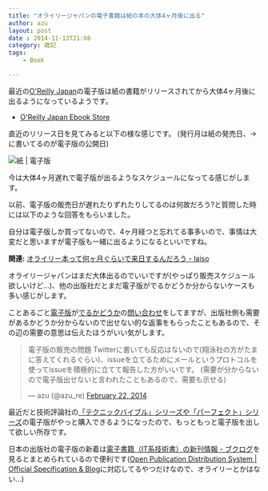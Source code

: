 ```yaml
---
title: "オライリージャパンの電子書籍は紙の本の大体4ヶ月後に出る"
author: azu
layout: post
date : 2014-11-13T21:08
category: 雑記
tags:
    - Book

---
```


最近の[O&#39;Reilly Japan](https://www.oreilly.co.jp/index.shtml "O&#39;Reilly Japan - Home")の電子版は紙の書籍がリリースされてから大体4ヶ月後に出るようになっているようです。

- [O&#39;Reilly Japan Ebook Store](https://www.oreilly.co.jp/ebook/ "O&#39;Reilly Japan Ebook Store")

直近のリリース日を見てみると以下の様な感じです。
(発行月は紙の発売日、→に書いてるのが電子版の公開日)

![紙 | 電子版](http://efcl.info/wp-content/uploads/2014/11/2014-11-13_21-10-24.jpg)

今は大体4ヶ月遅れで電子版が出るようなスケジュールになってる感じがします。

以前、電子版の販売日が遅れたりずれたりしてるのは何故だろう?と質問した時には以下のような回答をもらいました。

<script src="https://gist.github.com/azu/9202620.js"></script>

自分は電子版しか買ってないので、4ヶ月経つと忘れてる事多いので、事情は大変だと思いますが電子版も一緒に出るようになるといいですね。

**関連:** [オライリー本って何ヶ月ぐらいで来日するんだろう - laiso](http://laiso.hatenablog.com/entry/2013/11/27/%E3%82%AA%E3%83%A9%E3%82%A4%E3%83%AA%E3%83%BC%E6%9C%AC%E3%81%A3%E3%81%A6%E4%BD%95%E3%83%B6%E6%9C%88%E3%81%90%E3%82%89%E3%81%84%E3%81%A7%E6%9D%A5%E6%97%A5%E3%81%99%E3%82%8B%E3%82%93%E3%81%A0%E3%82%8D "オライリー本って何ヶ月ぐらいで来日するんだろう - laiso")

オライリージャパンはまだ大体出るのでいいですが(やっぱり販売スケジュール欲しいけど…)、他の出版社だとまだ電子版がでるかどうか分からないケースも多い感じがします。

ことあるごと[電子版](https://twitter.com/azu_re/status/382055902171254784)が[でるかどうか](https://twitter.com/azu_re/status/322711955909537792)の[問い合わせ](https://twitter.com/azu_re/status/437150957973950464)をしてますが、出版社側も需要があるかどうか分からないので出せない的な返事をもらったこともあるので、その辺の需要の意思は伝えたほうがいい気がします。

<blockquote class="twitter-tweet" lang="en"><p>電子版の販売の問題 Twitterに書いても反応はないので(翔泳社の方がたまに答えてくれるぐらい)、issueを立てるためにメールというプロトコルを使ってissueを積極的に立てて報告した方がいいです。&#10;(需要が分からないので電子版出せないと言われたこともあるので、需要も示せる)</p>&mdash; azu (@azu_re) <a href="https://twitter.com/azu_re/status/437150957973950464">February 22, 2014</a></blockquote>
<script async src="//platform.twitter.com/widgets.js" charset="utf-8"></script>


最近だと技術評論社の[「テクニックバイブル」シリーズや「パーフェクト」シリーズ](http://gihyo.jp/news/nr/2014/10/2401 "プログラマ必読の「テクニックバイブル」シリーズがKindle/Koboでも購入可能に！～JavaScriptやHTML5，Vimなどの厳選テクニックが満載：ニュースリリース｜gihyo.jp … 技術評論社")の電子版がやっと購入できるようになったので、もっともっと電子版を出して欲しい所存です。


日本の出版社の電子版の新着は[電子書籍（IT系技術書）の新刊情報 - ブクログ](http://booklog.jp/opds "電子書籍（IT系技術書）の新刊情報 - ブクログ")を見るとまとめられているので便利です([Open Publication Distribution System | Official Specification &amp; Blog](http://opds-spec.org/ "Open Publication Distribution System | Official Specification &amp; Blog")に対応してるやつだけなので、オライリーとかはない…)